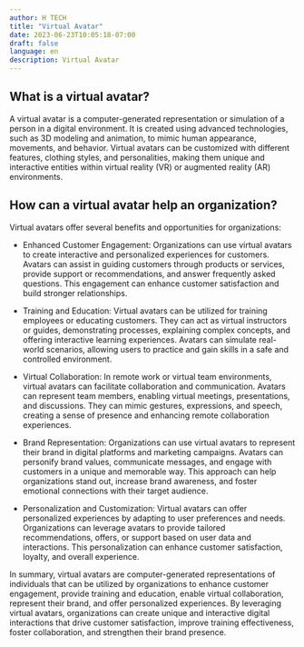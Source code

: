 ```yaml
---
author: H TECH
title: "Virtual Avatar"
date: 2023-06-23T10:05:18-07:00
draft: false
language: en
description: Virtual Avatar
---
```


## What is a virtual avatar? ##
A virtual avatar is a computer-generated representation or simulation of a person in a digital environment. It is created using advanced technologies, such as 3D modeling and animation, to mimic human appearance, movements, and behavior. Virtual avatars can be customized with different features, clothing styles, and personalities, making them unique and interactive entities within virtual reality (VR) or augmented reality (AR) environments.

## How can a virtual avatar help an organization? ##
Virtual avatars offer several benefits and opportunities for organizations:

- Enhanced Customer Engagement: Organizations can use virtual avatars to create interactive and personalized experiences for customers. Avatars can assist in guiding customers through products or services, provide support or recommendations, and answer frequently asked questions. This engagement can enhance customer satisfaction and build stronger relationships.

- Training and Education: Virtual avatars can be utilized for training employees or educating customers. They can act as virtual instructors or guides, demonstrating processes, explaining complex concepts, and offering interactive learning experiences. Avatars can simulate real-world scenarios, allowing users to practice and gain skills in a safe and controlled environment.

- Virtual Collaboration: In remote work or virtual team environments, virtual avatars can facilitate collaboration and communication. Avatars can represent team members, enabling virtual meetings, presentations, and discussions. They can mimic gestures, expressions, and speech, creating a sense of presence and enhancing remote collaboration experiences.

- Brand Representation: Organizations can use virtual avatars to represent their brand in digital platforms and marketing campaigns. Avatars can personify brand values, communicate messages, and engage with customers in a unique and memorable way. This approach can help organizations stand out, increase brand awareness, and foster emotional connections with their target audience.

- Personalization and Customization: Virtual avatars can offer personalized experiences by adapting to user preferences and needs. Organizations can leverage avatars to provide tailored recommendations, offers, or support based on user data and interactions. This personalization can enhance customer satisfaction, loyalty, and overall experience.

In summary, virtual avatars are computer-generated representations of individuals that can be utilized by organizations to enhance customer engagement, provide training and education, enable virtual collaboration, represent their brand, and offer personalized experiences. By leveraging virtual avatars, organizations can create unique and interactive digital interactions that drive customer satisfaction, improve training effectiveness, foster collaboration, and strengthen their brand presence.